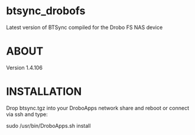 btsync_drobofs
==============

Latest version of BTSync compiled for the Drobo FS NAS device

ABOUT
=====

Version 1.4.106

INSTALLATION
============

Drop btsync.tgz into your DroboApps network share and reboot or connect via ssh and type:

sudo /usr/bin/DroboApps.sh install
